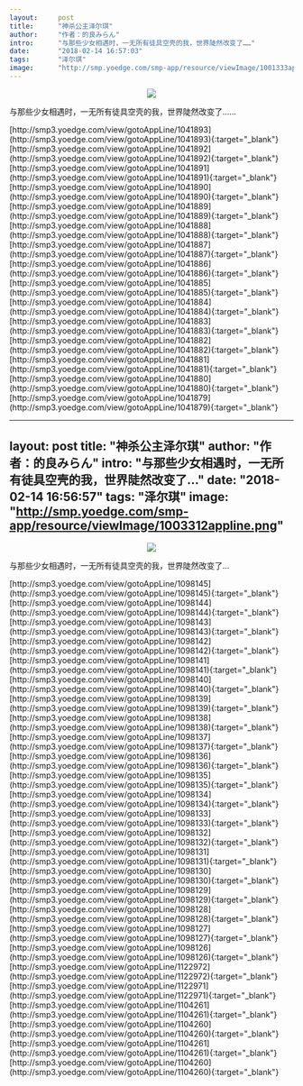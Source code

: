```yaml
---
layout:     post
title:      "神杀公主泽尔琪"
author:     "作者：的良みらん"
intro:      "与那些少女相遇时，一无所有徒具空壳的我，世界陡然改变了……"
date:       "2018-02-14 16:57:03"
tags:       "泽尔琪"
image:      "http://smp.yoedge.com/smp-app/resource/viewImage/1001333appline.png"
---
```

<div style="text-align: center">
<p><img src="http://smp.yoedge.com/smp-app/resource/viewImage/1001333appline.png"/></p>
</div>
<p class="post-meta">
<span>与那些少女相遇时，一无所有徒具空壳的我，世界陡然改变了……</span>
</p>
[http://smp3.yoedge.com/view/gotoAppLine/1041893](http://smp3.yoedge.com/view/gotoAppLine/1041893){:target="_blank"}
[http://smp3.yoedge.com/view/gotoAppLine/1041892](http://smp3.yoedge.com/view/gotoAppLine/1041892){:target="_blank"}
[http://smp3.yoedge.com/view/gotoAppLine/1041891](http://smp3.yoedge.com/view/gotoAppLine/1041891){:target="_blank"}
[http://smp3.yoedge.com/view/gotoAppLine/1041890](http://smp3.yoedge.com/view/gotoAppLine/1041890){:target="_blank"}
[http://smp3.yoedge.com/view/gotoAppLine/1041889](http://smp3.yoedge.com/view/gotoAppLine/1041889){:target="_blank"}
[http://smp3.yoedge.com/view/gotoAppLine/1041888](http://smp3.yoedge.com/view/gotoAppLine/1041888){:target="_blank"}
[http://smp3.yoedge.com/view/gotoAppLine/1041887](http://smp3.yoedge.com/view/gotoAppLine/1041887){:target="_blank"}
[http://smp3.yoedge.com/view/gotoAppLine/1041886](http://smp3.yoedge.com/view/gotoAppLine/1041886){:target="_blank"}
[http://smp3.yoedge.com/view/gotoAppLine/1041885](http://smp3.yoedge.com/view/gotoAppLine/1041885){:target="_blank"}
[http://smp3.yoedge.com/view/gotoAppLine/1041884](http://smp3.yoedge.com/view/gotoAppLine/1041884){:target="_blank"}
[http://smp3.yoedge.com/view/gotoAppLine/1041883](http://smp3.yoedge.com/view/gotoAppLine/1041883){:target="_blank"}
[http://smp3.yoedge.com/view/gotoAppLine/1041882](http://smp3.yoedge.com/view/gotoAppLine/1041882){:target="_blank"}
[http://smp3.yoedge.com/view/gotoAppLine/1041881](http://smp3.yoedge.com/view/gotoAppLine/1041881){:target="_blank"}
[http://smp3.yoedge.com/view/gotoAppLine/1041880](http://smp3.yoedge.com/view/gotoAppLine/1041880){:target="_blank"}
[http://smp3.yoedge.com/view/gotoAppLine/1041879](http://smp3.yoedge.com/view/gotoAppLine/1041879){:target="_blank"}


---
layout:     post
title:      "神杀公主泽尔琪"
author:     "作者：的良みらん"
intro:      "与那些少女相遇时，一无所有徒具空壳的我，世界陡然改变了…"
date:       "2018-02-14 16:56:57"
tags:       "泽尔琪"
image:      "http://smp.yoedge.com/smp-app/resource/viewImage/1003312appline.png"
---
<div style="text-align: center">
<p><img src="http://smp.yoedge.com/smp-app/resource/viewImage/1003312appline.png"/></p>
</div>
<p class="post-meta">
<span>与那些少女相遇时，一无所有徒具空壳的我，世界陡然改变了…</span>
</p>
[http://smp3.yoedge.com/view/gotoAppLine/1098145](http://smp3.yoedge.com/view/gotoAppLine/1098145){:target="_blank"}
[http://smp3.yoedge.com/view/gotoAppLine/1098144](http://smp3.yoedge.com/view/gotoAppLine/1098144){:target="_blank"}
[http://smp3.yoedge.com/view/gotoAppLine/1098143](http://smp3.yoedge.com/view/gotoAppLine/1098143){:target="_blank"}
[http://smp3.yoedge.com/view/gotoAppLine/1098142](http://smp3.yoedge.com/view/gotoAppLine/1098142){:target="_blank"}
[http://smp3.yoedge.com/view/gotoAppLine/1098141](http://smp3.yoedge.com/view/gotoAppLine/1098141){:target="_blank"}
[http://smp3.yoedge.com/view/gotoAppLine/1098140](http://smp3.yoedge.com/view/gotoAppLine/1098140){:target="_blank"}
[http://smp3.yoedge.com/view/gotoAppLine/1098139](http://smp3.yoedge.com/view/gotoAppLine/1098139){:target="_blank"}
[http://smp3.yoedge.com/view/gotoAppLine/1098138](http://smp3.yoedge.com/view/gotoAppLine/1098138){:target="_blank"}
[http://smp3.yoedge.com/view/gotoAppLine/1098137](http://smp3.yoedge.com/view/gotoAppLine/1098137){:target="_blank"}
[http://smp3.yoedge.com/view/gotoAppLine/1098136](http://smp3.yoedge.com/view/gotoAppLine/1098136){:target="_blank"}
[http://smp3.yoedge.com/view/gotoAppLine/1098135](http://smp3.yoedge.com/view/gotoAppLine/1098135){:target="_blank"}
[http://smp3.yoedge.com/view/gotoAppLine/1098134](http://smp3.yoedge.com/view/gotoAppLine/1098134){:target="_blank"}
[http://smp3.yoedge.com/view/gotoAppLine/1098133](http://smp3.yoedge.com/view/gotoAppLine/1098133){:target="_blank"}
[http://smp3.yoedge.com/view/gotoAppLine/1098132](http://smp3.yoedge.com/view/gotoAppLine/1098132){:target="_blank"}
[http://smp3.yoedge.com/view/gotoAppLine/1098131](http://smp3.yoedge.com/view/gotoAppLine/1098131){:target="_blank"}
[http://smp3.yoedge.com/view/gotoAppLine/1098130](http://smp3.yoedge.com/view/gotoAppLine/1098130){:target="_blank"}
[http://smp3.yoedge.com/view/gotoAppLine/1098129](http://smp3.yoedge.com/view/gotoAppLine/1098129){:target="_blank"}
[http://smp3.yoedge.com/view/gotoAppLine/1098128](http://smp3.yoedge.com/view/gotoAppLine/1098128){:target="_blank"}
[http://smp3.yoedge.com/view/gotoAppLine/1098127](http://smp3.yoedge.com/view/gotoAppLine/1098127){:target="_blank"}
[http://smp3.yoedge.com/view/gotoAppLine/1098126](http://smp3.yoedge.com/view/gotoAppLine/1098126){:target="_blank"}
[http://smp3.yoedge.com/view/gotoAppLine/1122972](http://smp3.yoedge.com/view/gotoAppLine/1122972){:target="_blank"}
[http://smp3.yoedge.com/view/gotoAppLine/1122971](http://smp3.yoedge.com/view/gotoAppLine/1122971){:target="_blank"}
[http://smp3.yoedge.com/view/gotoAppLine/1104261](http://smp3.yoedge.com/view/gotoAppLine/1104261){:target="_blank"}
[http://smp3.yoedge.com/view/gotoAppLine/1104260](http://smp3.yoedge.com/view/gotoAppLine/1104260){:target="_blank"}
[http://smp3.yoedge.com/view/gotoAppLine/1104261](http://smp3.yoedge.com/view/gotoAppLine/1104261){:target="_blank"}
[http://smp3.yoedge.com/view/gotoAppLine/1104260](http://smp3.yoedge.com/view/gotoAppLine/1104260){:target="_blank"}


